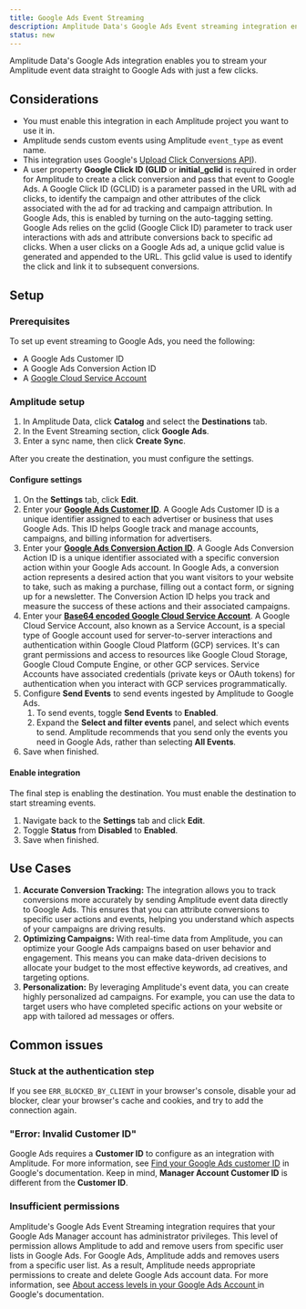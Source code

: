 ```yaml
---
title: Google Ads Event Streaming
description: Amplitude Data's Google Ads Event streaming integration enables you to stream your Amplitude event data straight to Google Ads with just a few clicks.
status: new
---
```


Amplitude Data's Google Ads integration enables you to stream your Amplitude event data straight to Google Ads with just a few clicks.

## Considerations

- You must enable this integration in each Amplitude project you want to use it in.
- Amplitude sends custom events using Amplitude `event_type` as event name.
- This integration uses Google's [Upload Click Conversions API](https://developers.google.com/google-ads/api/docs/conversions/upload-clicks)).
- A user property **Google Click ID (GLID** or **initial_gclid** is required in order for Amplitude to create a click conversion and pass that event to Google Ads. A Google Click ID (GCLID) is a parameter passed in the URL with ad clicks, to identify the campaign and other attributes of the click associated with the ad for ad tracking and campaign attribution. In Google Ads, this is enabled by turning on the auto-tagging setting. Google Ads relies on the gclid (Google Click ID) parameter to track user interactions with ads and attribute conversions back to specific ad clicks. When a user clicks on a Google Ads ad, a unique gclid value is generated and appended to the URL. This gclid value is used to identify the click and link it to subsequent conversions.

## Setup

### Prerequisites

To set up event streaming to Google Ads, you need the following:

- A Google Ads Customer ID
- A Google Ads Conversion Action ID
- A [Google Cloud Service Account](https://cloud.google.com/iam/docs/service-accounts-create)

### Amplitude setup

1. In Amplitude Data, click **Catalog** and select the **Destinations** tab.
2. In the Event Streaming section, click **Google Ads**.
3. Enter a sync name, then click **Create Sync**.

After you create the destination, you must configure the settings.

#### Configure settings

1. On the **Settings** tab, click **Edit**.
2. Enter your [**Google Ads Customer ID**](https://support.google.com/google-ads/answer/1704344?hl=en). A Google Ads Customer ID is a unique identifier assigned to each advertiser or business that uses Google Ads. This ID helps Google track and manage accounts, campaigns, and billing information for advertisers.
3. Enter your [**Google Ads Conversion Action ID**](https://support.google.com/google-ads/thread/105330243?hl=en&sjid=5504033552721490234-EU). A Google Ads Conversion Action ID is a unique identifier associated with a specific conversion action within your Google Ads account. In Google Ads, a conversion action represents a desired action that you want visitors to your website to take, such as making a purchase, filling out a contact form, or signing up for a newsletter. The Conversion Action ID helps you track and measure the success of these actions and their associated campaigns.
4. Enter your [**Base64 encoded Google Cloud Service Account**](https://developers.google.com/google-ads/api/docs/oauth/service-accounts). A Google Cloud Service Account, also known as a Service Account, is a special type of Google account used for server-to-server interactions and authentication within Google Cloud Platform (GCP) services. It's can grant permissions and access to resources like Google Cloud Storage, Google Cloud Compute Engine, or other GCP services. Service Accounts have associated credentials (private keys or OAuth tokens) for authentication when you interact with GCP services programmatically.
5. Configure **Send Events** to send events ingested by Amplitude to Google Ads.
      1. To send events, toggle **Send Events** to **Enabled**.
      2. Expand the **Select and filter events** panel, and select which events to send. Amplitude recommends that you send only the events you need in Google Ads, rather than selecting **All Events**.
6. Save when finished.

#### Enable integration

The final step is enabling the destination. You must enable the destination to start streaming events.

1. Navigate back to the **Settings** tab and click **Edit**.
2. Toggle **Status** from **Disabled** to **Enabled**.
3. Save when finished.

## Use Cases

1. **Accurate Conversion Tracking:** The integration allows you to track conversions more accurately by sending Amplitude event data directly to Google Ads. This ensures that you can attribute conversions to specific user actions and events, helping you understand which aspects of your campaigns are driving results.
2. **Optimizing Campaigns:** With real-time data from Amplitude, you can optimize your Google Ads campaigns based on user behavior and engagement. This means you can make data-driven decisions to allocate your budget to the most effective keywords, ad creatives, and targeting options.
3. **Personalization:** By leveraging Amplitude's event data, you can create highly personalized ad campaigns. For example, you can use the data to target users who have completed specific actions on your website or app with tailored ad messages or offers.

## Common issues

### Stuck at the authentication step

If you see `ERR_BLOCKED_BY_CLIENT` in your browser's console, disable your ad blocker, clear your browser's cache and cookies, and try to add the connection again.

### "Error: Invalid Customer ID"

Google Ads requires a **Customer ID** to configure as an integration with Amplitude. For more information, see [Find your Google Ads customer ID](https://support.google.com/google-ads/answer/1704344?hl=en) in Google's documentation.
Keep in mind, **Manager Account Customer ID** is different from the **Customer ID**.

### Insufficient permissions

Amplitude's Google Ads Event Streaming integration requires that your Google Ads Manager account has administrator privileges. This level of permission allows Amplitude to add and remove users from specific user lists in Google Ads.
For Google Ads, Amplitude adds and removes users from a specific user list. As a result, Amplitude needs appropriate permissions to create and delete Google Ads account data.
For more information, see [About access levels in your Google Ads Account
](https://support.google.com/google-ads/answer/9978556) in Google's documentation. 
